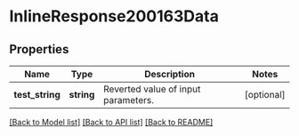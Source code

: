 # InlineResponse200163Data

## Properties
Name | Type | Description | Notes
------------ | ------------- | ------------- | -------------
**test_string** | **string** | Reverted value of input parameters. | [optional] 

[[Back to Model list]](../../README.md#documentation-for-models) [[Back to API list]](../../README.md#documentation-for-api-endpoints) [[Back to README]](../../README.md)

